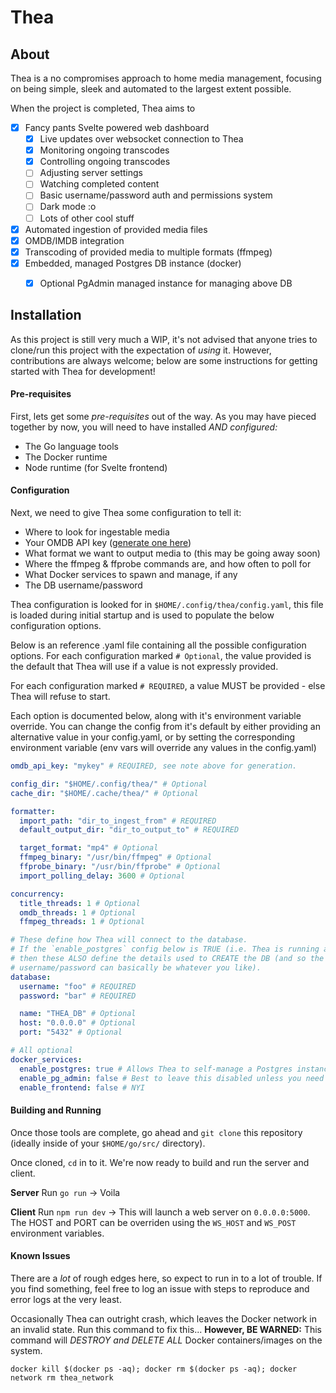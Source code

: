 Thea
====

## About
Thea is a no compromises approach to home media management, focusing on being simple, sleek and automated to the largest extent possible.

When the project is completed, Thea aims to
- [x] Fancy pants Svelte powered web dashboard
  - [x] Live updates over websocket connection to Thea
  - [x] Monitoring ongoing transcodes
  - [x] Controlling ongoing transcodes
  - [ ] Adjusting server settings
  - [ ] Watching completed content
  - [ ] Basic username/password auth and permissions system
  - [ ] Dark mode :o
  - [ ] Lots of other cool stuff
- [x] Automated ingestion of provided media files
- [x] OMDB/IMDB integration
- [x] Transcoding of provided media to multiple formats (ffmpeg)
- [x] Embedded, managed Postgres DB instance (docker)
  - [x] Optional PgAdmin managed instance for managing above DB


## Installation
As this project is still very much a WIP, it's not advised that anyone tries to clone/run this project with the expectation of _using_ it. However, contributions
are always welcome; below are some instructions for getting started with Thea for development!


#### Pre-requisites
First, lets get some *pre-requisites* out of the way. As you may have pieced together by now, you will need to have installed _AND configured:_
 - The Go language tools
 - The Docker runtime
 - Node runtime (for Svelte frontend)


#### Configuration

Next, we need to give Thea some configuration to tell it:
 - Where to look for ingestable media
 - Your OMDB API key ([generate one here](https://www.omdbapi.com/apikey.aspx))
 - What format we want to output media to (this may be going away soon)
 - Where the ffmpeg & ffprobe commands are, and how often to poll for
 - What Docker services to spawn and manage, if any
 - The DB username/password

Thea configuration is looked for in `$HOME/.config/thea/config.yaml`, this file is loaded during initial startup and is used to populate the below configuration options.

Below is an reference .yaml file containing all the possible configuration options. For each configuration marked `# Optional`, the value provided is the default
that Thea will use if a value is not expressly provided.

For each configuration marked `# REQUIRED`, a value MUST be provided - else Thea will refuse to start.

Each option is documented below, along with it's environment variable override. You can change the config from it's default by either providing an alternative value in your config.yaml, or by setting the corresponding environment variable (env vars will override any values in the config.yaml)

```yaml
omdb_api_key: "mykey" # REQUIRED, see note above for generation.

config_dir: "$HOME/.config/thea/" # Optional
cache_dir: "$HOME/.cache/thea/" # Optional

formatter:
  import_path: "dir_to_ingest_from" # REQUIRED
  default_output_dir: "dir_to_output_to" # REQUIRED

  target_format: "mp4" # Optional
  ffmpeg_binary: "/usr/bin/ffmpeg" # Optional
  ffprobe_binary: "/usr/bin/ffprobe" # Optional
  import_polling_delay: 3600 # Optional

concurrency:
  title_threads: 1 # Optional
  omdb_threads: 1 # Optional
  ffmpeg_threads: 1 # Optional

# These define how Thea will connect to the database.
# If the `enable_postgres` config below is TRUE (i.e. Thea is running a self-managed DB),
# then these ALSO define the details used to CREATE the DB (and so the
# username/password can basically be whatever you like).
database:
  username: "foo" # REQUIRED
  password: "bar" # REQUIRED

  name: "THEA_DB" # Optional
  host: "0.0.0.0" # Optional
  port: "5432" # Optional

# All optional
docker_services:
  enable_postgres: true # Allows Thea to self-manage a Postgres instance using Docker
  enable_pg_admin: false # Best to leave this disabled unless you need it
  enable_frontend: false # NYI
```

#### Building and Running

Once those tools are complete, go ahead and `git clone` this repository (ideally inside of your `$HOME/go/src/` directory).

Once cloned, `cd` in to it. We're now ready to build and run the server and client.

**Server** Run `go run` -> Voila

**Client** Run `npm run dev` -> This will launch a web server on `0.0.0.0:5000`. The HOST and PORT can be overriden using the `WS_HOST` and `WS_POST` environment variables.

#### Known Issues
There are a _lot_ of rough edges here, so expect to run in to a lot of trouble. If you find something, feel free to log an issue with steps to reproduce and error logs at the very least.

Occasionally Thea can outright crash, which leaves the Docker network in an invalid state. Run this command to fix this... **However, BE WARNED:** This command will _DESTROY and DELETE ALL_ Docker containers/images on the system.

`docker kill $(docker ps -aq); docker rm $(docker ps -aq); docker network rm thea_network`